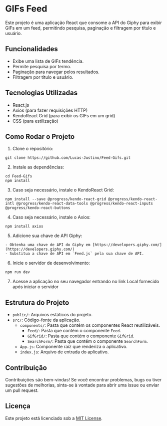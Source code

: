 # GIFs Feed

Este projeto é uma aplicação React que consome a API do Giphy para exibir GIFs em um feed, permitindo pesquisa, paginação e filtragem por título e usuário.

## Funcionalidades

- Exibe uma lista de GIFs tendência.
- Permite pesquisa por termo.
- Paginação para navegar pelos resultados.
- Filtragem por título e usuário.

## Tecnologias Utilizadas

- React.js
- Axios (para fazer requisições HTTP)
- KendoReact Grid (para exibir os GIFs em um grid)
- CSS (para estilização)

## Como Rodar o Projeto

1. Clone o repositório:

```
git clone https://github.com/Lucas-Justino/Feed-Gifs.git
```

2. Instale as dependências:

```
cd Feed-Gifs
npm install
```


3. Caso seja necessário, instale o KendoReact Grid:

```
npm install --save @progress/kendo-react-grid @progress/kendo-react-intl @progress/kendo-react-data-tools @progress/kendo-react-inputs @progress/kendo-react-buttons
```

4. Caso seja necessário, instale o Axios:

```
npm install axios
```

5. Adicione sua chave de API Giphy:

```
- Obtenha uma chave de API do Giphy em [https://developers.giphy.com/](https://developers.giphy.com/)
- Substitua a chave de API em `Feed.js` pela sua chave de API.
```

6. Inicie o servidor de desenvolvimento:

```
npm run dev
```

7. Acesse a aplicação no seu navegador entrando no link Local fornecido após iniciar o servidor



## Estrutura do Projeto

- `public/`: Arquivos estáticos do projeto.
- `src/`: Código-fonte da aplicação.
  - `components/`: Pasta que contém os componentes React reutilizáveis.
    - `Feed/`: Pasta que contém o componente `Feed`.
    - `GifGrid/`: Pasta que contém o componente `GifGrid`.
    - `SearchForm/`: Pasta que contém o componente `SearchForm`.
  - `App.js`: Componente raiz que renderiza o aplicativo.
  - `index.js`: Arquivo de entrada do aplicativo.

## Contribuição

Contribuições são bem-vindas! Se você encontrar problemas, bugs ou tiver sugestões de melhorias, sinta-se à vontade para abrir uma issue ou enviar um pull request.

## Licença

Este projeto está licenciado sob a [MIT License](LICENSE).






